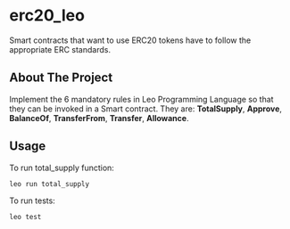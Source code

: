 # erc20_leo
Smart contracts that want to use ERC20 tokens have to follow the appropriate ERC standards.
##  About The Project
Implement the 6 mandatory rules in Leo Programming Language so that they can be invoked in a Smart contract.
They are: **TotalSupply**, **Approve**, **BalanceOf**, **TransferFrom**, **Transfer**, **Allowance**.

## Usage

To run total_supply function:

`leo run total_supply`


To run tests:

`leo test`
